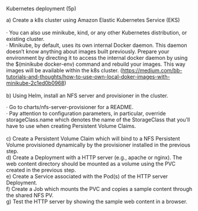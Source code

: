 Kubernetes deployment (5p)

a) Create a k8s cluster using Amazon Elastic Kubernetes Service (EKS)\
\
· You can also use minikube, kind, or any other Kubernetes distribution, or existing cluster.\
· Minikube, by default, uses its own internal Docker daemon. This daemon doesn’t know anything about images built previously. Prepare your environment by directing it to access the internal docker daemon by using the $(minikube docker-env) command and rebuild your images. This way images will be available within the k8s cluster. (https://medium.com/bb-tutorials-and-thoughts/how-to-use-own-local-doker-images-with-minikube-2c1ed0b0968) \
\
b) Using Helm, install an NFS server and provisioner in the cluster.

· Go to charts/nfs-server-provisioner for a README.\
· Pay attention to configuration parameters, in particular, override storageClass.name which denotes the name of the StorageClass that you’ll have to use when creating Persistent Volume Claims. \
\
c) Create a Persistent Volume Claim which will bind to a NFS Persistent Volume provisioned dynamically by the provisioner installed in the previous step. \
d) Create a Deployment with a HTTP server (e.g., apache or nginx). The web content directory should be mounted as a volume using the PVC created in the previous step. \
e) Create a Service associated with the Pod(s) of the HTTP server Deployment. \
f) Create a Job which mounts the PVC and copies a sample content through the shared NFS PV.\
g) Test the HTTP server by showing the sample web content in a browser.
